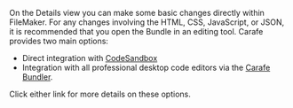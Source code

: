 On the Details view you can make some basic changes directly within FileMaker. For any changes involving the HTML, CSS, JavaScript, or JSON, it is recommended that you open the Bundle in an editing tool. Carafe provides two main  options:
 
 * Direct integration with [CodeSandbox](../../carafe-codesandbox/introduction/)
 * Integration with all professional desktop code editors via the [Carafe Bundler](../../carafe-bundle-creator/).
 
 Click either link for more details on these options.